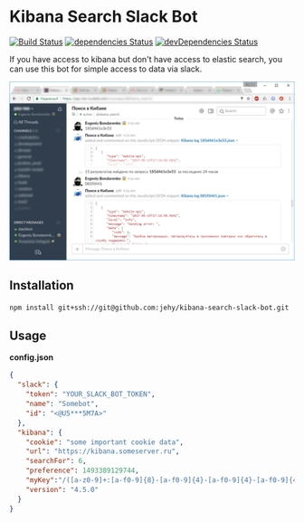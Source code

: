 # Kibana Search Slack Bot

[![Build Status](https://travis-ci.org/jehy/kibana-search-slack-bot.svg?branch=master)](https://travis-ci.org/jehy/kibana-search-slack-bot)
[![dependencies Status](https://david-dm.org/jehy/kibana-search-slack-bot/status.svg)](https://david-dm.org/jehy/kibana-search-slack-bot)
[![devDependencies Status](https://david-dm.org/jehy/kibana-search-slack-bot/dev-status.svg)](https://david-dm.org/jehy/kibana-search-slack-bot?type=dev)

If you have access to kibana but don't have access to elastic search, you can use this
bot for simple access to data via slack.

![Dashboard looks liek this](search.png?raw=true "Dashboard")

## Installation
```bash
npm install git+ssh://git@github.com:jehy/kibana-search-slack-bot.git
```

## Usage
**config.json**
```json
{
  "slack": {
    "token": "YOUR_SLACK_BOT_TOKEN",
    "name": "Somebot",
    "id": "<@U5***5M7A>"
  },
  "kibana": {
    "cookie": "some important cookie data",
    "url": "https://kibana.someserver.ru",
    "searchFor": 6,
    "preference": 1493389129744,
    "myKey":"/([a-z0-9]+:[a-f0-9]{8}-[a-f0-9]{4}-[a-f0-9]{4}-[a-f0-9]{4}-[a-f0-9]{12})/i",
    "version": "4.5.0"
  }
}
```